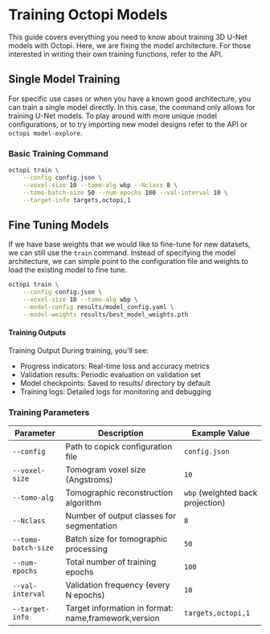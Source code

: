 # Training Octopi Models

This guide covers everything you need to know about training 3D U-Net models with Octopi. Here, we are fixing the model architecture. For those interested in writing their own training functions, refer to the API. 

## Single Model Training

For specific use cases or when you have a known good architecture, you can train a single model directly. In this case, the command only allows for training U-Net models. To play around with more unique model configurations, or to try importing new model designs refer to the API or `octopi model-explore`. 

### Basic Training Command

```bash
octopi train \
    --config config.json \
    --voxel-size 10 --tomo-alg wbp --Nclass 8 \
    --tomo-batch-size 50 --num-epochs 100 --val-interval 10 \
    --target-info targets,octopi,1
```

## Fine Tuning Models

If we have base weights that we would like to fine-tune for new datasets, we can still use the `train` command. Instead of specifying the model architecture, we can simple point to the configuration file and weights to load the existing model to fine tune.

```bash
octopi train \
    --config config.json \
    --voxel-size 10 --tomo-alg wbp \
    --model-config results/model_config.yaml \
    --model-weights results/best_model_weights.pth
```

#### Training Outputs

Training Output
During training, you'll see:

* Progress indicators: Real-time loss and accuracy metrics
* Validation results: Periodic evaluation on validation set
* Model checkpoints: Saved to results/ directory by default
* Training logs: Detailed logs for monitoring and debugging

### Training Parameters

| Parameter | Description | Example Value |
|-----------|-------------|---------------|
| `--config` | Path to copick configuration file  | `config.json` |
| `--voxel-size` | Tomogram voxel size (Angstroms) | `10` |
| `--tomo-alg` | Tomographic reconstruction algorithm | `wbp` (weighted back projection) |
| `--Nclass` | Number of output classes for segmentation | `8` |
| `--tomo-batch-size` | Batch size for tomographic processing | `50` |
| `--num-epochs` | Total number of training epochs | `100` |
| `--val-interval` | Validation frequency (every N epochs) | `10` |
| `--target-info` | Target information in format: name,framework,version | `targets,octopi,1` |